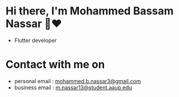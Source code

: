 # Hi there, I'm Mohammed Bassam Nassar 👋❤️
* Flutter developer

# Contact with me on
* personal email : mohammed.b.nassar3@gmail.com
* business email : m.nassar13@student.aaup.edu


